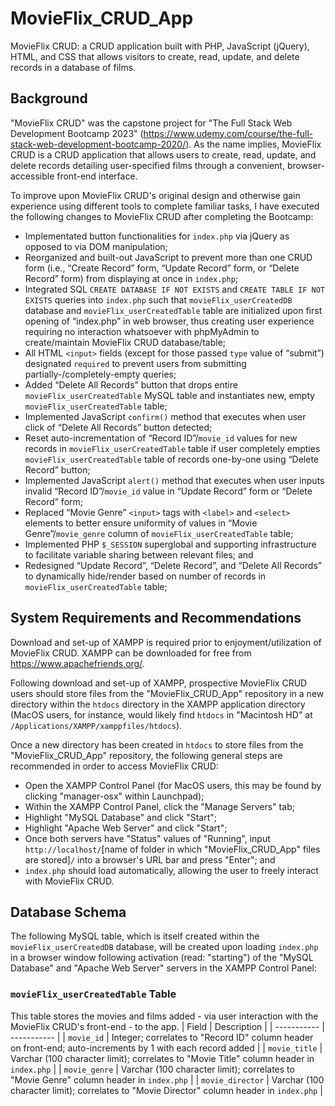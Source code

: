 # MovieFlix_CRUD_App
MovieFlix CRUD: a CRUD application built with PHP, JavaScript (jQuery), HTML, and CSS that allows visitors to create, read, update, and delete records in a database of films.

## Background
"MovieFlix CRUD" was the capstone project for "The Full Stack Web Development Bootcamp 2023" (https://www.udemy.com/course/the-full-stack-web-development-bootcamp-2020/). As the name implies, MovieFlix CRUD is a CRUD application that allows users to create, read, update, and delete records detailing user-specified films through a convenient, browser-accessible front-end interface.

To improve upon MovieFlix CRUD's original design and otherwise gain experience using different tools to complete familiar tasks, I have executed the following changes to MovieFlix CRUD after completing the Bootcamp:
- Implementated button functionalities for `index.php` via jQuery as opposed to via DOM manipulation;
- Reorganized and built-out JavaScript to prevent more than one CRUD form (i.e., “Create Record” form, “Update Record” form, or “Delete Record” form) from displaying at once in `index.php`;
- Integrated SQL `CREATE DATABASE IF NOT EXISTS` and `CREATE TABLE IF NOT EXISTS` queries into `index.php` such that `movieFlix_userCreatedDB` database and `movieFlix_userCreatedTable` table are initialized upon first opening of “index.php” in web browser, thus creating user experience requiring no interaction whatsoever with phpMyAdmin to create/maintain MovieFlix CRUD database/table;
- All HTML `<input>` fields (except for those passed `type` value of “submit”) designated `required` to prevent users from submitting partially-/completely-empty queries;
- Added “Delete All Records” button that drops entire `movieFlix_userCreatedTable` MySQL table and instantiates new, empty `movieFlix_userCreatedTable` table;
- Implemented JavaScript `confirm()` method that executes when user click of “Delete All Records” button detected;
- Reset auto-incrementation of “Record ID”/`movie_id` values for new records in `movieFlix_userCreatedTable` table if user completely empties `movieFlix_userCreatedTable` table of records one-by-one using “Delete Record” button;
- Implemented JavaScript `alert()` method that executes when user inputs invalid “Record ID”/`movie_id` value in “Update Record” form or “Delete Record” form;
- Replaced “Movie Genre” `<input>` tags with `<label>` and `<select>` elements to better ensure uniformity of values in “Movie Genre”/`movie_genre` column of `movieFlix_userCreatedTable` table;
- Implemented PHP `$_SESSION` superglobal and supporting infrastructure to facilitate variable sharing between relevant files; and
- Redesigned “Update Record”, “Delete Record”, and “Delete All Records” to dynamically hide/render based on number of records in `movieFlix_userCreatedTable` table;

## System Requirements and Recommendations
Download and set-up of XAMPP is required prior to enjoyment/utilization of MovieFlix CRUD. XAMPP can be downloaded for free from https://www.apachefriends.org/.

Following download and set-up of XAMPP, prospective MovieFlix CRUD users should store files from the "MovieFlix_CRUD_App" repository in a new directory within the `htdocs` directory in the XAMPP application directory (MacOS users, for instance, would likely find `htdocs` in "Macintosh HD" at `/Applications/XAMPP/xamppfiles/htdocs`).

Once a new directory has been created in `htdocs` to store files from the "MovieFlix_CRUD_App" repository, the following general steps are recommended in order to access MovieFlix CRUD:
- Open the XAMPP Control Panel (for MacOS users, this may be found by clicking "manager-osx" within Launchpad);
- Within the XAMPP Control Panel, click the "Manage Servers" tab;
- Highlight "MySQL Database" and click "Start";
- Highlight "Apache Web Server" and click "Start";
- Once both servers have "Status" values of "Running", input `http://localhost/`[name of folder in which "MovieFlix_CRUD_App" files are stored]`/` into a browser's URL bar and press "Enter"; and
- `index.php` should load automatically, allowing the user to freely interact with MovieFlix CRUD.

## Database Schema
The following MySQL table, which is itself created within the `movieFlix_userCreatedDB` database, will be created upon loading `index.php` in a browser window following activation (read: "starting") of the "MySQL Database" and "Apache Web Server" servers in the XAMPP Control Panel:

### `movieFlix_userCreatedTable` Table
This table stores the movies and films added - via user interaction with the MovieFlix CRUD's front-end - to the app.
| Field | Description |
| ----------- | ----------- |
| `movie_id` | Integer; correlates to "Record ID" column header on front-end; auto-increments by 1 with each record added |
| `movie_title` | Varchar (100 character limit); correlates to "Movie Title" column header in `index.php` |
| `movie_genre` | Varchar (100 character limit); correlates to "Movie Genre" column header in `index.php` |
| `movie_director` | Varchar (100 character limit); correlates to "Movie Director" column header in `index.php` |
